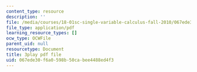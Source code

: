 ```yaml
---
content_type: resource
description: ''
file: /media/courses/18-01sc-single-variable-calculus-fall-2010/067ede30f6a0598b50cabee4488ed4f3_R9a_NHXrBcg.pdf
file_type: application/pdf
learning_resource_types: []
ocw_type: OCWFile
parent_uid: null
resourcetype: Document
title: 3play pdf file
uid: 067ede30-f6a0-598b-50ca-bee4488ed4f3
---
```

